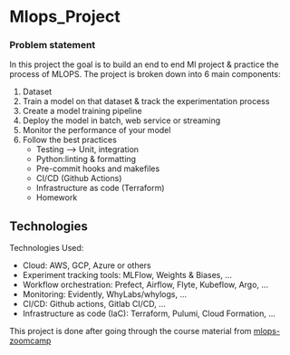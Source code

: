 # Mlops_Project


### Problem statement

In this project the goal is to build an end to end Ml project & practice the process of MLOPS. The project is broken down into 6 main components:


1. Dataset 
2. Train a model on that dataset & track the experimentation process
3. Create a model training pipeline
4. Deploy the model in batch, web service or streaming
5. Monitor the performance of your model
6. Follow the best practices
      * Testing --> Unit, integration
      * Python:linting & formatting
      * Pre-commit hooks and makefiles
      * CI/CD (Github Actions)
      * Infrastructure as code (Terraform)
      * Homework 

## Technologies 

Technologies Used:

* Cloud: AWS, GCP, Azure or others
* Experiment tracking tools: MLFlow, Weights & Biases, ... 
* Workflow orchestration: Prefect, Airflow, Flyte, Kubeflow, Argo, ...
* Monitoring: Evidently, WhyLabs/whylogs, ...
* CI/CD: Github actions, Gitlab CI/CD, ...
* Infrastructure as code (IaC): Terraform, Pulumi, Cloud Formation, ...







This project is done after going through the course material from [mlops-zoomcamp](https://github.com/MarwanH7/mlops-zoomcamp)
